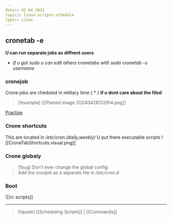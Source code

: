 ```yaml
---
date:: 01 04 2023
topic:: linux-scripts-schedule
type:: Linux
---
```

## cronetab -e 
**U can run separate jobs as diffrent users**
- *If u got sudo u can edit others cronetabs with sudo cronetab -u username*
### cronejob
Crone jobs are cheduled in military time 
{ * } **if u dont care about the filed**
>[!example]
>![[Pasted image 20240428132914.png]]

[Practise](https://crontab.guru/)
### Crone shortcuts 
This are located in */etc/cron.(daily,weekly)*
 U put there executable scripts
![[CroneTabShortcuts.visual.png]]
### Crone globaly
>[!bug] Don't ever change the global config  
Add the cronjob as a separate file in */etc/cron.d*
### Boot  
![[rc scripts]]

---


>[!quote] [[Scheduling Scripts]] | [[Commands]] 